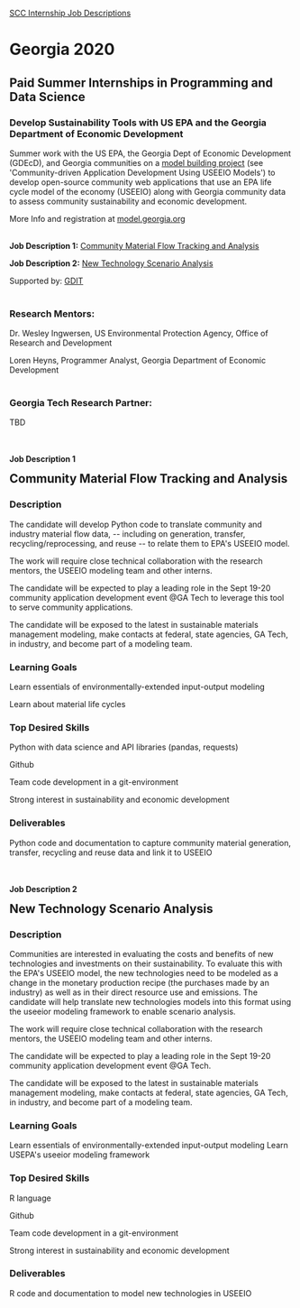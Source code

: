 [SCC Internship Job Descriptions](http://smartcities.gatech.edu/2020-scc-internship-job-descriptions)

# Georgia 2020 

## Paid Summer Internships in Programming and Data Science

### Develop Sustainability Tools with US EPA and the Georgia Department of Economic Development
Summer work with the US EPA, the Georgia Dept of Economic Development (GDEcD), and Georgia communities on a [model building project](https://www.epa.gov/research/regional-sustainability-and-environmental-sciences-research-program-reses)
(see 'Community-driven Application Development Using USEEIO Models') to develop open-source community web applications that use an EPA life cycle model of the economy (USEEIO) along with Georgia community data
  to assess community sustainability and economic development.

More Info and registration at [model.georgia.org](http://model.georgia.org)  
<br>

<b>Job Description 1:</b> [Community Material Flow Tracking and Analysis](#community-material-flow)

<b>Job Description 2:</b> [New Technology Scenario Analysis](#scenario-analysis)

Supported by: [GDIT](https://www.gdit.com/)  
<br>

### Research Mentors:
Dr. Wesley Ingwersen, US Environmental Protection Agency, Office of Research and Development

Loren Heyns, Programmer Analyst, Georgia Department of Economic Development  
<br>

### Georgia Tech Research Partner:
TBD

<a name="community-material-flow"></a><br><br>
<b>Job Description 1</b><h2 style='margin-top:0px;padding-top:0px'>Community Material Flow Tracking and Analysis</h2>

### Description
The candidate will develop Python code to translate community and industry material flow data,
 -- including on generation, transfer, recycling/reprocessing, and reuse -- to relate them to EPA's USEEIO model.   

The work will require close technical collaboration with the research mentors, the USEEIO modeling team
 and other interns.

The candidate will be expected to play a leading role in the Sept 19-20 community application
 development event @GA Tech to leverage this tool to serve community applications.

The candidate will be exposed to the latest in sustainable materials management modeling, make contacts at
federal, state agencies, GA Tech, in industry, and become part of a modeling team.

### Learning Goals
Learn essentials of environmentally-extended input-output modeling

Learn about material life cycles

### Top Desired Skills
Python with data science and API libraries (pandas, requests)

Github

Team code development in a git-environment

Strong interest in sustainability and economic development

### Deliverables
Python code and documentation to capture community material generation, transfer, recycling and reuse data and link it to USEEIO



<a name="scenario-analysis"></a><br><br>
<b>Job Description 2</b>
<h2 style='margin-top:0px;padding-top:0px'>New Technology Scenario Analysis</h2>

### Description
Communities are interested in evaluating the costs and benefits of new technologies and investments on their sustainability.
To evaluate this with the EPA's USEEIO model, the new technologies need to be modeled as a change in the monetary production
recipe (the purchases made by an industry) as well as in their direct resource use and emissions. The candidate will help
translate new technologies models into this format using the useeior modeling framework to enable scenario analysis.

The work will require close technical collaboration with the research mentors, the USEEIO modeling team and other interns.

The candidate will be expected to play a leading role in the Sept 19-20 community application development event @GA Tech.

The candidate will be exposed to the latest in sustainable materials management modeling, make contacts at
federal, state agencies, GA Tech, in industry, and become part of a modeling team.

### Learning Goals
Learn essentials of environmentally-extended input-output modeling
Learn USEPA's useeior modeling framework

### Top Desired Skills
R language

Github

Team code development in a git-environment

Strong interest in sustainability and economic development

### Deliverables
R code and documentation to model new technologies in USEEIO
